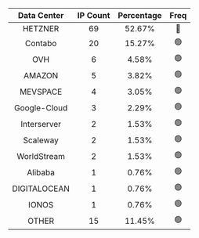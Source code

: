 | Data Center | IP Count | Percentage | Freq |
|:------------:|:--------:|:-----------:|:-----:|
| HETZNER | 69 | 52.67% | 🔴 |
| Contabo | 20 | 15.27% | 🟢 |
| OVH | 6 | 4.58% | 🟢 |
| AMAZON | 5 | 3.82% | 🟢 |
| MEVSPACE | 4 | 3.05% | 🟢 |
| Google-Cloud | 3 | 2.29% | 🟢 |
| Interserver | 2 | 1.53% | 🟢 |
| Scaleway | 2 | 1.53% | 🟢 |
| WorldStream | 2 | 1.53% | 🟢 |
| Alibaba | 1 | 0.76% | 🟢 |
| DIGITALOCEAN | 1 | 0.76% | 🟢 |
| IONOS | 1 | 0.76% | 🟢 |
| OTHER | 15 | 11.45% | 🟢 |